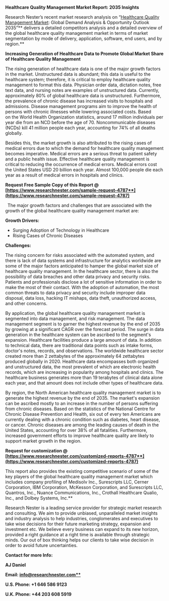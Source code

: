 ﻿**Healthcare Quality Management Market Report: 2035 Insights**

Research Nester’s recent market research analysis on “[Healthcare Quality Management Market](https://www.researchnester.com/reports/healthcare-quality-management-market/4787): Global Demand Analysis & Opportunity Outlook 2035”** delivers a detailed competitors analysis and a detailed overview of the global healthcare quality management market in terms of market segmentation by mode of delivery, application, software, end users, and by region.** 

**Increasing Generation of Healthcare Data to Promote Global Market Share of Healthcare Quality Management**

The rising generation of healthcare data is one of the major growth factors in the market. Unstructured data is abundant; this data is useful to the healthcare system; therefore, it is critical to employ healthcare quality management to format this data. Physician order data, dictation notes, free text data, and nursing notes are examples of unstructured data. Currently, approximately 80% of global healthcare data is unstructured. Furthermore, the prevalence of chronic disease has increased visits to hospitals and admissions.  Disease management programs aim to improve the health of persons with chronic illnesses while lowering associated costs. Based on the World Health Organization statistics, around 17 million individuals per year die from an NCD before the age of 70. Noncommunicable diseases (NCDs) kill 41 million people each year, accounting for 74% of all deaths globally. 

Besides this, the market growth is also attributed to the rising cases of medical errors due to which the demand for healthcare quality management becomes imperative. Medical errors are a serious threat to patient safety and a public health issue. Effective healthcare quality management is critical to reducing the occurrence of medical errors. Medical errors cost the United States USD 20 billion each year. Almost 100,000 people die each year as a result of medical errors in hospitals and clinics.

**Request Free Sample Copy of this Report @ [https://www.researchnester.com/sample-request-4787**](https://www.researchnester.com/sample-request-4787)**

` `The major growth factors and challenges that are associated with the growth of the global healthcare quality management market are:

**Growth Drivers:**

- Surging Adoption of Technology in Healthcare
- Rising Cases of Chronic Diseases

**Challenges:**

The rising concern for risks associated with the automated system, and there is lack of data systems and infrastructure for analytics worldwide are some of the major factors anticipated to hamper the global market size of healthcare quality management. In the healthcare sector, there is also the possibility of data breaches and other data privacy and security risks. Patients and professionals disclose a lot of sensitive information in order to make the most of their contact. With the adoption of automation, the most common threats to data privacy and security include improper data disposal, data loss, hacking IT mishaps, data theft, unauthorized access, and other concerns. 

By application, the global healthcare quality management market is segmented into data management, and risk management. The data management segment is to garner the highest revenue by the end of 2035 by growing at a significant CAGR over the forecast period. The surge in data generation in the healthcare system can be ascribed to the segment's expansion. Healthcare facilities produce a large amount of data. In addition to technical data, there are traditional data points such as intake forms, doctor's notes, records, and observations. The worldwide healthcare sector created more than 2 zettabytes of the approximately 64 zettabytes produced globally in 2020. Healthcare data encompasses both organized and unstructured data, the most prevalent of which are electronic health records, which are increasing in popularity among hospitals and clinics. The healthcare business generates more than 19 terabytes of clinical data alone each year, and that amount does not include other types of healthcare data.

By region, the North American healthcare quality management market is to generate the highest revenue by the end of 2035. The market's expansion can be ascribed mostly to an increase in the number of persons suffering from chronic diseases. Based on the statistics of the National Centre for Chronic Disease Prevention and Health, six out of every ten Americans are currently dealing with a chronic condition such as diabetes, heart disease, or cancer. Chronic diseases are among the leading causes of death in the United States, accounting for over 38% of all fatalities. Furthermore, increased government efforts to improve healthcare quality are likely to support market growth in the region.

**Request for customization @ [https://www.researchnester.com/customized-reports-4787**](https://www.researchnester.com/customized-reports-4787)**

This report also provides the existing competitive scenario of some of the key players of the global healthcare quality management market which includes company profiling of Medisolv Inc., Surescripts LLC, Cerner Corporation, IBM Corporation, McKesson Corporation, and Surescripts LLC, Quantros, Inc., Nuance Communications, Inc., Crothall Healthcare Qualio, Inc., and Dolbey Systems, Inc.** 

Research Nester is a leading service provider for strategic market research and consulting. We aim to provide unbiased, unparalleled market insights and industry analysis to help industries, conglomerates and executives to take wise decisions for their future marketing strategy, expansion and investment etc. We believe every business can expand to its new horizon, provided a right guidance at a right time is available through strategic minds. Our out of box thinking helps our clients to take wise decision in order to avoid future uncertainties.

**Contact for more Info:**

**AJ Daniel**

**Email: [info@researchnester.com**](mailto:info@researchnester.com)**

**U.S. Phone: +1 646 586 9123** 

**U.K. Phone: +44 203 608 5919**

